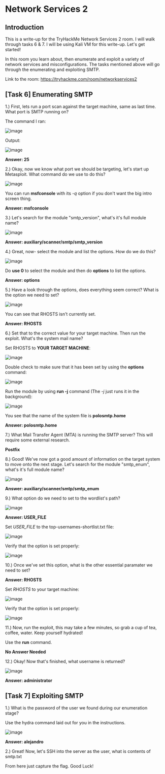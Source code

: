 # Network Services 2
## Introduction
This is a write-up for the TryHackMe Network Services 2 room. I will walk through tasks 6 & 7. I will be using Kali VM for this write-up. Let's get started!

In this room you learn about, then enumerate and exploit a variety of network services and misconfigurations. The tasks mentioned above will go through the enumerating and exploiting SMTP.

Link to the room: https://tryhackme.com/room/networkservices2

## [Task 6] Enumerating SMTP

1.) First, lets run a port scan against the target machine, same as last time. What port is SMTP running on?

The command I ran:

![image](https://user-images.githubusercontent.com/54414820/115975853-6ff3d580-a536-11eb-8d3a-999b91edfe8d.png)

Output:

![image](https://user-images.githubusercontent.com/54414820/115976046-fbba3180-a537-11eb-8ea3-5f7183c9c7b6.png)

**Answer: 25**

2.) Okay, now we know what port we should be targeting, let's start up Metasploit. What command do we use to do this?

![image](https://user-images.githubusercontent.com/54414820/115976099-8e5ad080-a538-11eb-842f-b75aca4bddca.png)

You can run **msfconsole** with its *-q* option if you don't want the big intro screen thing.

**Answer: msfconsole**

3.) Let's search for the module "smtp_version", what's it's full module name?

![image](https://user-images.githubusercontent.com/54414820/115976148-f6a9b200-a538-11eb-9541-c80d23f89b0c.png)

**Answer: auxiliary/scanner/smtp/smtp_version**

4.) Great, now- select the module and list the options. How do we do this?

![image](https://user-images.githubusercontent.com/54414820/115976180-3cff1100-a539-11eb-849e-2e9477af48a9.png)

Do **use 0** to select the module and then do **options** to list the options.

**Answer: options**

5.) Have a look through the options, does everything seem correct? What is the option we need to set?

![image](https://user-images.githubusercontent.com/54414820/115976341-088c5480-a53b-11eb-9dfd-485c0d10f060.png)

You can see that RHOSTS isn't currently set. 

**Answer: RHOSTS**

6.) Set that to the correct value for your target machine. Then run the exploit. What's the system mail name?

Set RHOSTS to **YOUR TARGET MACHINE**:

![image](https://user-images.githubusercontent.com/54414820/115976417-ee06ab00-a53b-11eb-8ae5-b2079970d0a6.png)

Double check to make sure that it has been set by using the **options** command:

![image](https://user-images.githubusercontent.com/54414820/115976435-17bfd200-a53c-11eb-8741-f4dc170effb5.png)

Run the module by using **run -j** command (The *-j* just runs it in the background):

![image](https://user-images.githubusercontent.com/54414820/115976480-8866ee80-a53c-11eb-8b7e-c9a484362bf3.png)

You see that the name of the system file is **polosmtp.home**

**Answer: polosmtp.home**

7.) What Mail Transfer Agent (MTA) is running the SMTP server? This will require some external research.

**Postfix**

8.) Good! We've now got a good amount of information on the target system to move onto the next stage. Let's search for the module "smtp_enum", what's it's full module name?

![image](https://user-images.githubusercontent.com/54414820/115976619-cb759180-a53d-11eb-8db7-7267c0d997d4.png)

**Answer: auxiliary/scanner/smtp/smtp_enum**

9.) What option do we need to set to the wordlist's path?

![image](https://user-images.githubusercontent.com/54414820/115976687-640c1180-a53e-11eb-8b54-c337664e9835.png)

**Answer: USER_FILE**

Set *USER_FILE* to the top-usernames-shortlist.txt file:

![image](https://user-images.githubusercontent.com/54414820/115976777-72a6f880-a53f-11eb-848b-da680fdb65b6.png)

Verify that the option is set properly:

![image](https://user-images.githubusercontent.com/54414820/115976799-a124d380-a53f-11eb-84a0-ff434d9035cf.png)

10.) Once we've set this option, what is the other essential paramater we need to set?

**Answer: RHOSTS**

Set *RHOSTS* to your target machine:

![image](https://user-images.githubusercontent.com/54414820/115976823-e517d880-a53f-11eb-94f9-854c7ecf840f.png)

Verify that the option is set properly:

![image](https://user-images.githubusercontent.com/54414820/115976844-0a0c4b80-a540-11eb-9be9-8a10d101f92d.png)

11.) Now, run the exploit, this may take a few minutes, so grab a cup of tea, coffee, water. Keep yourself hydrated!

Use the **run** command.

**No Answer Needed**

12.) Okay! Now that's finished, what username is returned?

![image](https://user-images.githubusercontent.com/54414820/115976872-4d66ba00-a540-11eb-82f3-25f04e8d4d9a.png)

**Answer: administrator**

## [Task 7] Exploiting SMTP

1.) What is the password of the user we found during our enumeration stage?

Use the hydra command laid out for you in the instructions.

![image](https://user-images.githubusercontent.com/54414820/115977402-dfbd8c80-a545-11eb-8b6d-6eda4083d53a.png)

**Answer: alejandro**

2.) Great! Now, let's SSH into the server as the user, what is contents of smtp.txt

From here just capture the flag. Good Luck!
